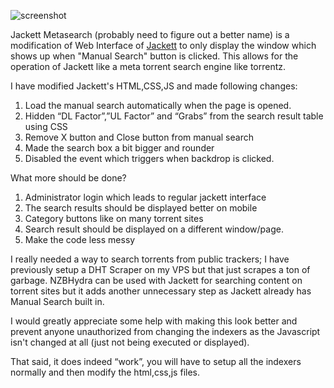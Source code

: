 ![screenshot](https://i.ibb.co/t2dVZ3y/Capture.png)

Jackett Metasearch (probably need to figure out a better name) is a modification of Web Interface of [Jackett](https://github.com/Jackett/Jackett) to only display the window which shows up when "Manual Search" button is clicked. This allows for the operation of Jackett like a meta torrent search engine like torrentz.

I have modified Jackett's HTML,CSS,JS and made following changes:
1.	Load the manual search automatically when the page is opened.
2.	Hidden “DL Factor”,”UL Factor” and “Grabs” from the search result table using CSS
3.	Remove X button and Close button from manual search
4.	Made the search box a bit bigger and rounder
5. Disabled the event which triggers when backdrop is clicked.

What more should be done?
1. Administrator login which leads to regular jackett interface
2. The search results should be displayed better on mobile
3. Category buttons like on many torrent sites
4. Search result should be displayed on a different window/page.
5. Make the code less messy 


I really needed a way to search torrents from public trackers; I have previously setup a DHT Scraper on my VPS but that just scrapes a ton of garbage. NZBHydra can be used with Jackett for searching content on torrent sites but it adds another unnecessary step as Jackett already has Manual Search built in.

 I would greatly appreciate some help with making this look better and prevent anyone unauthorized from changing the indexers as the Javascript isn't changed at all (just not being executed or displayed).
 
That said, it does indeed “work”, you will have to setup all the indexers normally and then modify the html,css,js files.
